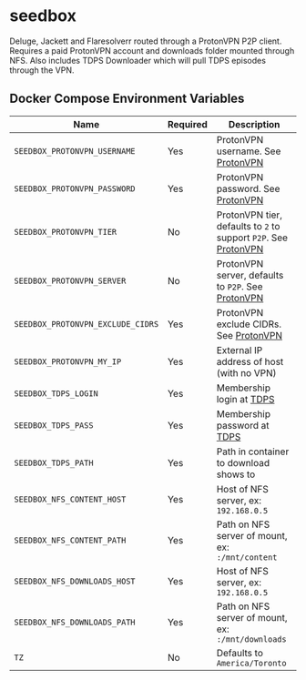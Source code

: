 # seedbox

Deluge, Jackett and Flaresolverr routed through a ProtonVPN P2P client. Requires a paid ProtonVPN account and downloads folder mounted through NFS. Also includes TDPS Downloader which will pull TDPS episodes through the VPN.

## Docker Compose Environment Variables

| Name | Required | Description
|---|---|---
| `SEEDBOX_PROTONVPN_USERNAME`      | Yes | ProtonVPN username. See [ProtonVPN](https://github.com/tprasadtp/protonvpn-docker)
| `SEEDBOX_PROTONVPN_PASSWORD`      | Yes | ProtonVPN password. See [ProtonVPN](https://github.com/tprasadtp/protonvpn-docker)
| `SEEDBOX_PROTONVPN_TIER`          | No | ProtonVPN tier, defaults to `2` to support `P2P`. See [ProtonVPN](https://github.com/tprasadtp/protonvpn-docker)
| `SEEDBOX_PROTONVPN_SERVER`        | No | ProtonVPN server, defaults to `P2P`. See [ProtonVPN](https://github.com/tprasadtp/protonvpn-docker)
| `SEEDBOX_PROTONVPN_EXCLUDE_CIDRS` | Yes | ProtonVPN exclude CIDRs. See [ProtonVPN](https://github.com/tprasadtp/protonvpn-docker)
| `SEEDBOX_PROTONVPN_MY_IP`         | Yes | External IP address of host (with no VPN)
| `SEEDBOX_TDPS_LOGIN`              | Yes | Membership login at [TDPS](https://davidpakman.com/)
| `SEEDBOX_TDPS_PASS`               | Yes | Membership password at [TDPS](https://davidpakman.com/)
| `SEEDBOX_TDPS_PATH`               | Yes | Path in container to download shows to
| `SEEDBOX_NFS_CONTENT_HOST`        | Yes | Host of NFS server, ex: `192.168.0.5`
| `SEEDBOX_NFS_CONTENT_PATH`        | Yes | Path on NFS server of mount, ex: `:/mnt/content`
| `SEEDBOX_NFS_DOWNLOADS_HOST`      | Yes | Host of NFS server, ex: `192.168.0.5`
| `SEEDBOX_NFS_DOWNLOADS_PATH`      | Yes | Path on NFS server of mount, ex: `:/mnt/downloads`
| `TZ`                              | No | Defaults to `America/Toronto`